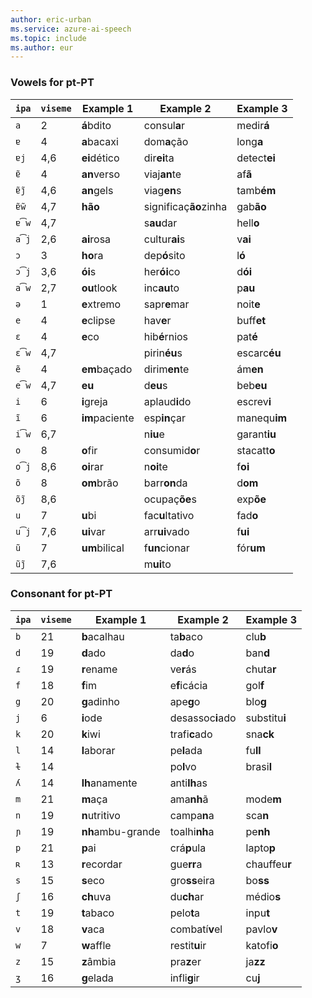 ```yaml
---
author: eric-urban
ms.service: azure-ai-speech
ms.topic: include
ms.author: eur
---
```


### Vowels for pt-PT

| `ipa` | `viseme` | Example 1         | Example 2             | Example 3     |
|-------|----------|-------------------|-----------------------|---------------|
| `a`   | 2        | **á**bdito        | consul**a**r          | medir**á**    |
| `ɐ`   | 4        | **a**bacaxi       | dom**a**ção           | long**a**     |
| `ɐj`  | 4,6      | **ei**dético      | dir**ei**ta           | detect**ei**  |
| `ɐ̃`  | 4        | **an**verso       | viaj**an**te          | af**ã**       |
| `ɐ̃j̃`| 4,6      | **an**gels        | viag**en**s           | tamb**ém**    |
| `ɐ̃w̃`| 4,7      | **hão**           | significaç**ão**zinha | gab**ão**     |
| `ɐ͡w` | 4,7      |                   | s**au**dar            | hell**o**     |
| `a͡j` | 2,6      | **ai**rosa        | cultur**ai**s         | v**ai**       |
| `ɔ`   | 3        | **ho**ra          | dep**ó**sito          | l**ó**        |
| `ɔ͡j` | 3,6      | **ói**s           | her**ói**co           | d**ói**       |
| `a͡w` | 2,7      | **ou**tlook       | inc**au**to           | p**au**       |
| `ə`   | 1        | **e**xtremo       | sapr**e**mar          | noit**e**     |
| `e`   | 4        | **e**clipse       | hav**e**r             | buff**et**    |
| `ɛ`   | 4        | **e**co           | hib**é**rnios         | pat**é**      |
| `ɛ͡w` | 4,7      |                   | pirin**éu**s          | escarc**éu**  |
| `ẽ`  | 4        | **em**baçado      | dirim**en**te         | ám**en**      |
| `e͡w` | 4,7      | **eu**            | d**eu**s              | beb**eu**     |
| `i`   | 6        | **i**greja        | aplaud**i**do         | escrev**i**   |
| `ĩ`  | 6        | **im**paciente    | esp**in**çar          | manequ**im**  |
| `i͡w` | 6,7      |                   | n**iu**e              | garant**iu**  |
| `o`   | 8        | **o**fir          | consumid**o**r        | stacatt**o**  |
| `o͡j` | 8,6      | **oi**rar         | n**oi**te             | f**oi**       |
| `õ`  | 8        | **om**brão        | barr**on**da          | d**om**       |
| `õj̃`| 8,6      |                   | ocupaç**õe**s         | exp**õe**     |
| `u`   | 7        | **u**bi           | fac**u**ltativo       | fad**o**      |
| `u͡j` | 7,6      | **ui**var         | arr**ui**vado         | f**ui**       |
| `ũ`  | 7        | **um**bilical     | f**un**cionar         | fór**um**     |
| `ũj̃`| 7,6      |                   | m**ui**to             |               |

### Consonant for pt-PT

| `ipa` | `viseme` | Example 1         | Example 2             | Example 3     |
|-------|----------|-------------------|-----------------------|---------------|
| `b`   | 21       | **b**acalhau      | ta**b**aco            | clu**b**      |
| `d`   | 19       | **d**ado          | da**d**o              | ban**d**      |
| `ɾ`   | 19       | **r**ename        | ve**r**ás             | chuta**r**    |
| `f`   | 18       | **f**im           | e**f**icácia          | gol**f**      |
| `g`   | 20       | **g**adinho       | ape**g**o             | blo**g**      |
| `j`   | 6        | **i**ode          | desassoc**i**ado      | substitu**i** |
| `k`   | 20       | **k**iwi          | trafi**c**ado         | sna**ck**     |
| `l`   | 14       | **l**aborar       | pe**l**ada            | fu**ll**      |
| `ɫ`   | 14       |                   | po**l**vo             | brasi**l**    |
| `ʎ`   | 14       | **lh**anamente    | anti**lh**as          |               |
| `m`   | 21       | **m**aça          | ama**nh**ã            | mode**m**     |
| `n`   | 19       | **n**utritivo     | campa**n**a           | sca**n**      |
| `ɲ`   | 19       | **nh**ambu-grande | toalhi**nh**a         | pe**nh**      |
| `p`   | 21       | **p**ai           | crá**p**ula           | lapto**p**    |
| `ʀ`   | 13       | **r**ecordar      | gue**rr**a            | chauffeu**r** |
| `s`   | 15       | **s**eco          | gro**ss**eira         | bo**ss**      |
| `ʃ`   | 16       | **ch**uva         | du**ch**ar            | médio**s**    |
| `t`   | 19       | **t**abaco        | pelo**t**a            | inpu**t**     |
| `v`   | 18       | **v**aca          | combatí**v**el        | pavlo**v**    |
| `w`   | 7        | **w**affle        | restit**u**ir         | katofi**o**   |
| `z`   | 15       | **z**âmbia        | pra**z**er            | ja**zz**      |
| `ʒ`   | 16       | **g**elada        | infli**g**ir          | cu**j**       |
